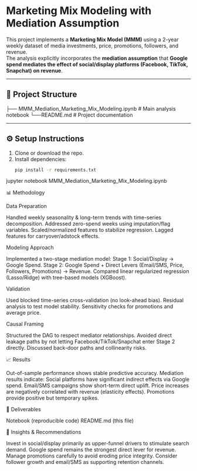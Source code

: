 # Marketing Mix Modeling with Mediation Assumption

This project implements a **Marketing Mix Model (MMM)** using a 2-year weekly dataset of media investments, price, promotions, followers, and revenue.  
The analysis explicitly incorporates the **mediation assumption** that **Google spend mediates the effect of social/display platforms (Facebook, TikTok, Snapchat) on revenue**.

---

## 📂 Project Structure

├── MMM_Mediation_Marketing_Mix_Modeling.ipynb # Main analysis notebook
└──README.md # Project documentation



---

## ⚙️ Setup Instructions

1. Clone or download the repo.
2. Install dependencies:
   ```bash
   pip install -r requirements.txt


jupyter notebook MMM_Mediation_Marketing_Mix_Modeling.ipynb



📊 Methodology

Data Preparation

Handled weekly seasonality & long-term trends with time-series decomposition.
Addressed zero-spend weeks using imputation/flag variables.
Scaled/normalized features to stabilize regression.
Lagged features for carryover/adstock effects.

Modeling Approach

Implemented a two-stage mediation model:
Stage 1: Social/Display → Google Spend.
Stage 2: Google Spend + Direct Levers (Email/SMS, Price, Followers, Promotions) → Revenue.
Compared linear regularized regression (Lasso/Ridge) with tree-based models (XGBoost).

Validation

Used blocked time-series cross-validation (no look-ahead bias).
Residual analysis to test model stability.
Sensitivity checks for promotions and average price.

Causal Framing

Structured the DAG to respect mediator relationships.
Avoided direct leakage paths by not letting Facebook/TikTok/Snapchat enter Stage 2 directly.
Discussed back-door paths and collinearity risks.

📈 Results

Out-of-sample performance shows stable predictive accuracy.
Mediation results indicate:
Social platforms have significant indirect effects via Google spend.
Email/SMS campaigns show short-term direct uplift.
Price increases are negatively correlated with revenue (elasticity effects).
Promotions provide positive but temporary spikes.

📝 Deliverables

Notebook (reproducible code)
README.md (this file)

🚀 Insights & Recommendations

Invest in social/display primarily as upper-funnel drivers to stimulate search demand.
Google spend remains the strongest direct lever for revenue.
Manage promotions carefully to avoid eroding price integrity.
Consider follower growth and email/SMS as supporting retention channels.
